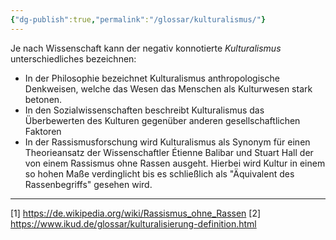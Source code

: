```yaml
---
{"dg-publish":true,"permalink":"/glossar/kulturalismus/"}
---
```

 

Je nach Wissenschaft kann der negativ konnotierte *Kulturalismus* unterschiedliches bezeichnen:
 
- In der Philosophie bezeichnet Kulturalismus anthropologische Denkweisen, welche das Wesen das Menschen als Kulturwesen stark betonen. 
- In den Sozialwissenschaften beschreibt Kulturalismus das Überbewerten des Kulturen gegenüber anderen gesellschaftlichen Faktoren
- In der Rassismusforschung wird Kulturalismus als Synonym für einen Theorieansatz der Wissenschaftler Étienne Balibar und Stuart Hall der von einem Rassismus ohne Rassen ausgeht. Hierbei wird Kultur in einem so hohen Maße verdinglicht bis es schließlich als "Äquivalent des Rassenbegriffs" gesehen wird.





---
[1] https://de.wikipedia.org/wiki/Rassismus_ohne_Rassen
[2] https://www.ikud.de/glossar/kulturalisierung-definition.html


